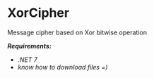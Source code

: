 # XorCipher
Message cipher based on Xor bitwise operation

***Requirements:***
- *.NET 7*
- *know how to download files =)*
